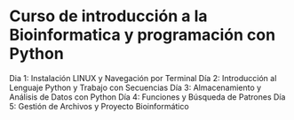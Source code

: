 # Curso de introducción a la Bioinformatica y programación con Python

Dia 1: Instalación LINUX y Navegación por Terminal
Día 2: Introducción al Lenguaje Python y Trabajo con Secuencias
Día 3: Almacenamiento y Análisis de Datos con Python
Día 4: Funciones y Búsqueda de Patrones
Día 5: Gestión de Archivos y Proyecto Bioinformático
